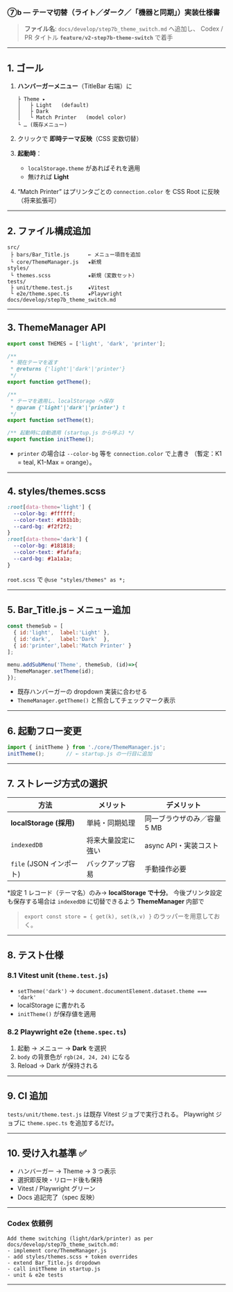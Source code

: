 ### ⑦b ― テーマ切替（ライト／ダーク／「機器と同期」）実装仕様書

> **ファイル名**: `docs/develop/step7b_theme_switch.md` へ追加し、
> Codex / PR タイトル **`feature/v2-step7b-theme-switch`** で着手

---

## 1. ゴール

1. **ハンバーガーメニュー**（TitleBar 右端）に

   ```
   ├ Theme ▸
   │   ├ Light   (default)
   │   ├ Dark
   │   └ Match Printer   (model color)
   └ … (既存メニュー)
   ```
2. クリックで **即時テーマ反映**（CSS 変数切替）
3. **起動時**：

   * `localStorage.theme` があればそれを適用
   * 無ければ **Light**
4. “Match Printer” はプリンタごとの `connection.color` を CSS Root に反映（将来拡張可）

---

## 2. ファイル構成追加

```
src/
 ├ bars/Bar_Title.js      ← メニュー項目を追加
 └ core/ThemeManager.js   ★新規
styles/
 └ themes.scss            ★新規（変数セット）
tests/
 ├ unit/theme.test.js     ★Vitest
 └ e2e/theme.spec.ts      ★Playwright
docs/develop/step7b_theme_switch.md
```

---

## 3. ThemeManager API

```js
export const THEMES = ['light', 'dark', 'printer'];

/**
 * 現在テーマを返す
 * @returns {'light'|'dark'|'printer'}
 */
export function getTheme();

/**
 * テーマを適用し、localStorage へ保存
 * @param {'light'|'dark'|'printer'} t
 */
export function setTheme(t);

/** 起動時に自動適用 (startup.js から呼ぶ) */
export function initTheme();
```

* `printer` の場合は `--color-bg` 等を `connection.color` で上書き
  （暫定：K1 = teal, K1-Max = orange）。

---

## 4. styles/themes.scss

```scss
:root[data-theme='light'] {
  --color-bg: #ffffff;
  --color-text: #1b1b1b;
  --card-bg: #f2f2f2;
}
:root[data-theme='dark'] {
  --color-bg: #181818;
  --color-text: #fafafa;
  --card-bg: #1a1a1a;
}
```

`root.scss` で `@use "styles/themes" as *;`

---

## 5. Bar_Title.js – メニュー追加

```js
const themeSub = [
  { id:'light',  label:'Light' },
  { id:'dark',   label:'Dark'  },
  { id:'printer',label:'Match Printer' }
];

menu.addSubMenu('Theme', themeSub, (id)=>{
  ThemeManager.setTheme(id);
});
```

* 既存ハンバーガーの dropdown 実装に合わせる
* `ThemeManager.getTheme()` と照合してチェックマーク表示

---

## 6. 起動フロー変更

```js
import { initTheme } from './core/ThemeManager.js';
initTheme();       // ← startup.js の一行目に追加
```

---

## 7. ストレージ方式の選択

| 方法                    | メリット      | デメリット            |
| --------------------- | --------- | ---------------- |
| **localStorage (採用)** | 単純・同期処理   | 同一ブラウザのみ／容量 5 MB |
| `indexedDB`           | 将来大量設定に強い | async API・実装コスト  |
| `file` (JSON インポート)   | バックアップ容易  | 手動操作必要           |

\*設定 1 レコード（テーマ名）のみ→ **localStorage で十分**。
今後プリンタ設定も保存する場合は `indexedDB` に切替できるよう **ThemeManager** 内部で

> `export const store = { get(k), set(k,v) }`
> のラッパーを用意しておく。

---

## 8. テスト仕様

### 8.1 Vitest unit (`theme.test.js`)

* `setTheme('dark')` → `document.documentElement.dataset.theme === 'dark'`
* localStorage に書かれる
* `initTheme()` が保存値を適用

### 8.2 Playwright e2e (`theme.spec.ts`)

1. 起動 → メニュー → **Dark** を選択
2. `body` の背景色が `rgb(24, 24, 24)` になる
3. Reload → Dark が保持される

---

## 9. CI 追加

`tests/unit/theme.test.js` は既存 Vitest ジョブで実行される。
Playwright ジョブに `theme.spec.ts` を追加するだけ。

---

## 10. 受け入れ基準 ✅

* ハンバーガー → Theme → 3 つ表示
* 選択即反映・リロード後も保持
* Vitest / Playwright グリーン
* Docs 追記完了（spec 反映）

---

### Codex 依頼例

```
Add theme switching (light/dark/printer) as per docs/develop/step7b_theme_switch.md:
- implement core/ThemeManager.js
- add styles/themes.scss + token overrides
- extend Bar_Title.js dropdown
- call initTheme in startup.js
- unit & e2e tests
```

---
